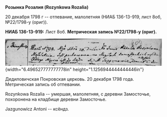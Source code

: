 **Розынка Розалия (Rozynkowa Rozalia)**

20 декабря 1798 г -- отпевание, малолетняя (НИАБ 136-13-919, лист 8об,
№22/1798-у (ориг)).

**НИАБ 136-13-919:** Лист 8об. **Метрическая запись №22/1798-у (ориг).**

![](./media/02881f5f143570829bef1d8c4edeabb7b2904c37.png){width="6.496527777777778in"
height="1.1256944444444446in"}

Дедиловичская Покровская церковь. 20 декабря 1798 года. Метрическая
запись об отпевании.

Rozynkowa Rozalia -- умершая, малолетняя, с деревни Замосточье,
похоронена на кладбище деревни Замосточье.

Jazgunowicz Antoni -- ксёндз.
